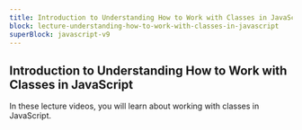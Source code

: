 ```yaml
---
title: Introduction to Understanding How to Work with Classes in JavaScript
block: lecture-understanding-how-to-work-with-classes-in-javascript
superBlock: javascript-v9
---
```


## Introduction to Understanding How to Work with Classes in JavaScript

In these lecture videos, you will learn about working with classes in JavaScript.
